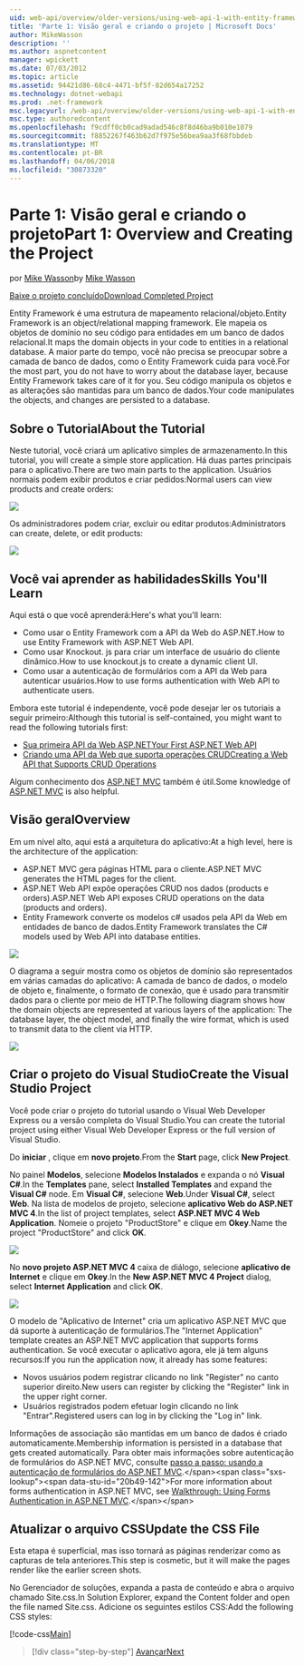 ```yaml
---
uid: web-api/overview/older-versions/using-web-api-1-with-entity-framework-5/using-web-api-with-entity-framework-part-1
title: 'Parte 1: Visão geral e criando o projeto | Microsoft Docs'
author: MikeWasson
description: ''
ms.author: aspnetcontent
manager: wpickett
ms.date: 07/03/2012
ms.topic: article
ms.assetid: 94421d86-68c4-4471-bf5f-82d654a17252
ms.technology: dotnet-webapi
ms.prod: .net-framework
msc.legacyurl: /web-api/overview/older-versions/using-web-api-1-with-entity-framework-5/using-web-api-with-entity-framework-part-1
msc.type: authoredcontent
ms.openlocfilehash: f9cdff0cb0cad9adad546c8f8d46ba9b010e1079
ms.sourcegitcommit: f8852267f463b62d7f975e56bea9aa3f68fbbdeb
ms.translationtype: MT
ms.contentlocale: pt-BR
ms.lasthandoff: 04/06/2018
ms.locfileid: "30873320"
---
```

<a name="part-1-overview-and-creating-the-project"></a><span data-ttu-id="20b49-102">Parte 1: Visão geral e criando o projeto</span><span class="sxs-lookup"><span data-stu-id="20b49-102">Part 1: Overview and Creating the Project</span></span>
====================
<span data-ttu-id="20b49-103">por [Mike Wasson](https://github.com/MikeWasson)</span><span class="sxs-lookup"><span data-stu-id="20b49-103">by [Mike Wasson](https://github.com/MikeWasson)</span></span>

[<span data-ttu-id="20b49-104">Baixe o projeto concluído</span><span class="sxs-lookup"><span data-stu-id="20b49-104">Download Completed Project</span></span>](http://code.msdn.microsoft.com/ASP-NET-Web-API-with-afa30545)

<span data-ttu-id="20b49-105">Entity Framework é uma estrutura de mapeamento relacional/objeto.</span><span class="sxs-lookup"><span data-stu-id="20b49-105">Entity Framework is an object/relational mapping framework.</span></span> <span data-ttu-id="20b49-106">Ele mapeia os objetos de domínio no seu código para entidades em um banco de dados relacional.</span><span class="sxs-lookup"><span data-stu-id="20b49-106">It maps the domain objects in your code to entities in a relational database.</span></span> <span data-ttu-id="20b49-107">A maior parte do tempo, você não precisa se preocupar sobre a camada de banco de dados, como o Entity Framework cuida para você.</span><span class="sxs-lookup"><span data-stu-id="20b49-107">For the most part, you do not have to worry about the database layer, because Entity Framework takes care of it for you.</span></span> <span data-ttu-id="20b49-108">Seu código manipula os objetos e as alterações são mantidas para um banco de dados.</span><span class="sxs-lookup"><span data-stu-id="20b49-108">Your code manipulates the objects, and changes are persisted to a database.</span></span>

## <a name="about-the-tutorial"></a><span data-ttu-id="20b49-109">Sobre o Tutorial</span><span class="sxs-lookup"><span data-stu-id="20b49-109">About the Tutorial</span></span>

<span data-ttu-id="20b49-110">Neste tutorial, você criará um aplicativo simples de armazenamento.</span><span class="sxs-lookup"><span data-stu-id="20b49-110">In this tutorial, you will create a simple store application.</span></span> <span data-ttu-id="20b49-111">Há duas partes principais para o aplicativo.</span><span class="sxs-lookup"><span data-stu-id="20b49-111">There are two main parts to the application.</span></span> <span data-ttu-id="20b49-112">Usuários normais podem exibir produtos e criar pedidos:</span><span class="sxs-lookup"><span data-stu-id="20b49-112">Normal users can view products and create orders:</span></span>

![](using-web-api-with-entity-framework-part-1/_static/image1.png)

<span data-ttu-id="20b49-113">Os administradores podem criar, excluir ou editar produtos:</span><span class="sxs-lookup"><span data-stu-id="20b49-113">Administrators can create, delete, or edit products:</span></span>

![](using-web-api-with-entity-framework-part-1/_static/image2.png)

## <a name="skills-youll-learn"></a><span data-ttu-id="20b49-114">Você vai aprender as habilidades</span><span class="sxs-lookup"><span data-stu-id="20b49-114">Skills You'll Learn</span></span>

<span data-ttu-id="20b49-115">Aqui está o que você aprenderá:</span><span class="sxs-lookup"><span data-stu-id="20b49-115">Here's what you'll learn:</span></span>

- <span data-ttu-id="20b49-116">Como usar o Entity Framework com a API da Web do ASP.NET.</span><span class="sxs-lookup"><span data-stu-id="20b49-116">How to use Entity Framework with ASP.NET Web API.</span></span>
- <span data-ttu-id="20b49-117">Como usar Knockout. js para criar um interface de usuário do cliente dinâmico.</span><span class="sxs-lookup"><span data-stu-id="20b49-117">How to use knockout.js to create a dynamic client UI.</span></span>
- <span data-ttu-id="20b49-118">Como usar a autenticação de formulários com a API da Web para autenticar usuários.</span><span class="sxs-lookup"><span data-stu-id="20b49-118">How to use forms authentication with Web API to authenticate users.</span></span>

<span data-ttu-id="20b49-119">Embora este tutorial é independente, você pode desejar ler os tutoriais a seguir primeiro:</span><span class="sxs-lookup"><span data-stu-id="20b49-119">Although this tutorial is self-contained, you might want to read the following tutorials first:</span></span>

- [<span data-ttu-id="20b49-120">Sua primeira API da Web ASP.NET</span><span class="sxs-lookup"><span data-stu-id="20b49-120">Your First ASP.NET Web API</span></span>](../../getting-started-with-aspnet-web-api/tutorial-your-first-web-api.md)
- [<span data-ttu-id="20b49-121">Criando uma API da Web que suporta operações CRUD</span><span class="sxs-lookup"><span data-stu-id="20b49-121">Creating a Web API that Supports CRUD Operations</span></span>](../creating-a-web-api-that-supports-crud-operations.md)

<span data-ttu-id="20b49-122">Algum conhecimento dos [ASP.NET MVC](../../../../mvc/index.md) também é útil.</span><span class="sxs-lookup"><span data-stu-id="20b49-122">Some knowledge of [ASP.NET MVC](../../../../mvc/index.md) is also helpful.</span></span>

## <a name="overview"></a><span data-ttu-id="20b49-123">Visão geral</span><span class="sxs-lookup"><span data-stu-id="20b49-123">Overview</span></span>

<span data-ttu-id="20b49-124">Em um nível alto, aqui está a arquitetura do aplicativo:</span><span class="sxs-lookup"><span data-stu-id="20b49-124">At a high level, here is the architecture of the application:</span></span>

- <span data-ttu-id="20b49-125">ASP.NET MVC gera páginas HTML para o cliente.</span><span class="sxs-lookup"><span data-stu-id="20b49-125">ASP.NET MVC generates the HTML pages for the client.</span></span>
- <span data-ttu-id="20b49-126">ASP.NET Web API expõe operações CRUD nos dados (products e orders).</span><span class="sxs-lookup"><span data-stu-id="20b49-126">ASP.NET Web API exposes CRUD operations on the data (products and orders).</span></span>
- <span data-ttu-id="20b49-127">Entity Framework converte os modelos c# usados pela API da Web em entidades de banco de dados.</span><span class="sxs-lookup"><span data-stu-id="20b49-127">Entity Framework translates the C# models used by Web API into database entities.</span></span>

![](using-web-api-with-entity-framework-part-1/_static/image3.png)

<span data-ttu-id="20b49-128">O diagrama a seguir mostra como os objetos de domínio são representados em várias camadas do aplicativo: A camada de banco de dados, o modelo de objeto e, finalmente, o formato de conexão, que é usado para transmitir dados para o cliente por meio de HTTP.</span><span class="sxs-lookup"><span data-stu-id="20b49-128">The following diagram shows how the domain objects are represented at various layers of the application: The database layer, the object model, and finally the wire format, which is used to transmit data to the client via HTTP.</span></span>

![](using-web-api-with-entity-framework-part-1/_static/image4.png)

## <a name="create-the-visual-studio-project"></a><span data-ttu-id="20b49-129">Criar o projeto do Visual Studio</span><span class="sxs-lookup"><span data-stu-id="20b49-129">Create the Visual Studio Project</span></span>

<span data-ttu-id="20b49-130">Você pode criar o projeto do tutorial usando o Visual Web Developer Express ou a versão completa do Visual Studio.</span><span class="sxs-lookup"><span data-stu-id="20b49-130">You can create the tutorial project using either Visual Web Developer Express or the full version of Visual Studio.</span></span>

<span data-ttu-id="20b49-131">Do **iniciar** , clique em **novo projeto**.</span><span class="sxs-lookup"><span data-stu-id="20b49-131">From the **Start** page, click **New Project**.</span></span>

<span data-ttu-id="20b49-132">No painel **Modelos**, selecione **Modelos Instalados** e expanda o nó **Visual C#**.</span><span class="sxs-lookup"><span data-stu-id="20b49-132">In the **Templates** pane, select **Installed Templates** and expand the **Visual C#** node.</span></span> <span data-ttu-id="20b49-133">Em **Visual C#**, selecione **Web**.</span><span class="sxs-lookup"><span data-stu-id="20b49-133">Under **Visual C#**, select **Web**.</span></span> <span data-ttu-id="20b49-134">Na lista de modelos de projeto, selecione **aplicativo Web do ASP.NET MVC 4**.</span><span class="sxs-lookup"><span data-stu-id="20b49-134">In the list of project templates, select **ASP.NET MVC 4 Web Application**.</span></span> <span data-ttu-id="20b49-135">Nomeie o projeto "ProductStore" e clique em **Okey**.</span><span class="sxs-lookup"><span data-stu-id="20b49-135">Name the project "ProductStore" and click **OK**.</span></span>

![](using-web-api-with-entity-framework-part-1/_static/image5.png)

<span data-ttu-id="20b49-136">No **novo projeto ASP.NET MVC 4** caixa de diálogo, selecione **aplicativo de Internet** e clique em **Okey**.</span><span class="sxs-lookup"><span data-stu-id="20b49-136">In the **New ASP.NET MVC 4 Project** dialog, select **Internet Application** and click **OK**.</span></span>

![](using-web-api-with-entity-framework-part-1/_static/image6.png)

<span data-ttu-id="20b49-137">O modelo de "Aplicativo de Internet" cria um aplicativo ASP.NET MVC que dá suporte à autenticação de formulários.</span><span class="sxs-lookup"><span data-stu-id="20b49-137">The "Internet Application" template creates an ASP.NET MVC application that supports forms authentication.</span></span> <span data-ttu-id="20b49-138">Se você executar o aplicativo agora, ele já tem alguns recursos:</span><span class="sxs-lookup"><span data-stu-id="20b49-138">If you run the application now, it already has some features:</span></span>

- <span data-ttu-id="20b49-139">Novos usuários podem registrar clicando no link "Register" no canto superior direito.</span><span class="sxs-lookup"><span data-stu-id="20b49-139">New users can register by clicking the "Register" link in the upper right corner.</span></span>
- <span data-ttu-id="20b49-140">Usuários registrados podem efetuar login clicando no link "Entrar".</span><span class="sxs-lookup"><span data-stu-id="20b49-140">Registered users can log in by clicking the "Log in" link.</span></span>

<span data-ttu-id="20b49-141">Informações de associação são mantidas em um banco de dados é criado automaticamente.</span><span class="sxs-lookup"><span data-stu-id="20b49-141">Membership information is persisted in a database that gets created automatically.</span></span> <span data-ttu-id="20b49-142">Para obter mais informações sobre autenticação de formulários do ASP.NET MVC, consulte [passo a passo: usando a autenticação de formulários do ASP.NET MVC](https://msdn.microsoft.com/library/ff398049(VS.98).aspx).</span><span class="sxs-lookup"><span data-stu-id="20b49-142">For more information about forms authentication in ASP.NET MVC, see [Walkthrough: Using Forms Authentication in ASP.NET MVC](https://msdn.microsoft.com/library/ff398049(VS.98).aspx).</span></span>

## <a name="update-the-css-file"></a><span data-ttu-id="20b49-143">Atualizar o arquivo CSS</span><span class="sxs-lookup"><span data-stu-id="20b49-143">Update the CSS File</span></span>

<span data-ttu-id="20b49-144">Esta etapa é superficial, mas isso tornará as páginas renderizar como as capturas de tela anteriores.</span><span class="sxs-lookup"><span data-stu-id="20b49-144">This step is cosmetic, but it will make the pages render like the earlier screen shots.</span></span>

<span data-ttu-id="20b49-145">No Gerenciador de soluções, expanda a pasta de conteúdo e abra o arquivo chamado Site.css.</span><span class="sxs-lookup"><span data-stu-id="20b49-145">In Solution Explorer, expand the Content folder and open the file named Site.css.</span></span> <span data-ttu-id="20b49-146">Adicione os seguintes estilos CSS:</span><span class="sxs-lookup"><span data-stu-id="20b49-146">Add the following CSS styles:</span></span>

[!code-css[Main](using-web-api-with-entity-framework-part-1/samples/sample1.css)]

> [!div class="step-by-step"]
> [<span data-ttu-id="20b49-147">Avançar</span><span class="sxs-lookup"><span data-stu-id="20b49-147">Next</span></span>](using-web-api-with-entity-framework-part-2.md)
